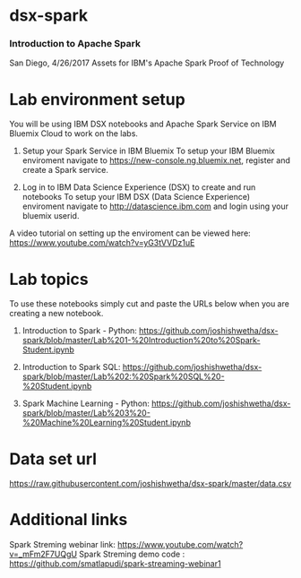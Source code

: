 # dsx-spark

### Introduction to Apache Spark

San Diego, 4/26/2017 
Assets for IBM's Apache Spark Proof of Technology

# Lab environment setup
You will be using IBM DSX notebooks and Apache Spark Service on IBM Bluemix Cloud to work on the labs.

1. Setup your Spark Service in IBM Bluemix
To setup your IBM Bluemix enviroment navigate to https://new-console.ng.bluemix.net, register and create a Spark service.

2. Log in to IBM Data Science Experience (DSX) to create and run notebooks
To setup your IBM DSX (Data Science Experience) enviroment navigate to http://datascience.ibm.com and login using your bluemix userid.

A video tutorial on setting up the enviroment can be viewed here:
https://www.youtube.com/watch?v=yG3tVVDz1uE


# Lab topics
To use these notebooks simply cut and paste the URLs below when you are creating a new notebook.

1. Introduction to Spark - Python:
https://github.com/joshishwetha/dsx-spark/blob/master/Lab%201-%20Introduction%20to%20Spark-Student.ipynb

2. Introduction to Spark SQL:
https://github.com/joshishwetha/dsx-spark/blob/master/Lab%202:%20Spark%20SQL%20-%20Student.ipynb

3. Spark Machine Learning - Python:
https://github.com/joshishwetha/dsx-spark/blob/master/Lab%203%20-%20Machine%20Learning%20Student.ipynb


# Data set url
https://raw.githubusercontent.com/joshishwetha/dsx-spark/master/data.csv

# Additional links
Spark Streming webinar link: https://www.youtube.com/watch?v=_mFm2F7UQgU 
Spark Streming demo code : https://github.com/smatlapudi/spark-streaming-webinar1 
